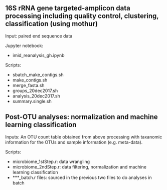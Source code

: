 
## 16S rRNA gene targeted-amplicon data processing including quality control, clustering, classification (using mothur)
Input: paired end sequence data<br />

Jupyter notebook:<br />

  * imid_reanalysis_gh.ipynb

Scripts:<br />
 
  * sbatch_make_contigs.sh   <br />
  * make_contigs.sh  <br />
  * merge_fasta.sh  <br />
  * groups_20dec2017.sh   <br />
  * analysis_20dec2017.sh  <br />
  * summary.single.sh  <br />
  

## Post-OTU analyses: normalization and machine learning classification
Inputs: An OTU count table obtained from above processing with taxanomic information for the OTUs and sample information (e.g. meta-data).

Scripts:<br />
  * microbiome_1stStep.r: data wrangling  <br />
  * microbiome_2ndStep.r: data filtering, normalization and machine learning classification  <br />
  * ***_batch.r files: sourced in the previous two files to do analyses in batch  <br />

